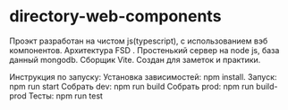 # directory-web-components

Проэкт разработан на чистом js(typescript), c использованием вэб компонентов.
Архитектура FSD .
Простенький сервер на node js, база данный mongodb.
Сборщик Vite.
Создан для заметок и практики.

Инструкция по запуску:
Установка зависимостей: npm install.
Запуск: npm run start
Собрать dev: npm run build
Собрать prod: npm run build-prod
Тесты: npm run test
